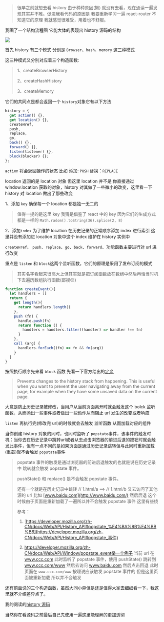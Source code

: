 > 很早之前就想去看 history 由于种种原因(懒) 就没有去看，现在通读一遍发现其实并不难。促进我看代码的原因是 我要重新学习一遍 react-router 不知道它的原理 我就感觉很难受，用着也不舒服。

我画了一个结构流程图 它能大体的表现出 history 源码的结构

![](https://user-images.githubusercontent.com/63789659/199401967-1e542508-f073-43d4-8c6b-b5ed2861517e.png)

首先 history 有三个模式 分别是 `Browser`、`hash`、`memory` 这三种模式

这三种模式又分别对应着三个构造函数:

>1、createBrowserHistory
>
>2、createHashHistory
>
>3、createMemory

它们的共同点是都会返回一个 `history`对象它有以下方法

~~~js
history = {
  get action() {},
  get location() {},
  createHref,
  push,
  replace,
  go,
  back() {},
  forward() {},
  listen(listener) {},
  block(blocker) {};
};
~~~

`action` 将会返回操作的状态 比如 添加: `PUSH` 替换：`REPLACE`

location 返回的是 location 对象 但这里 location 并不是 你直接通过 window.location 获取的对象，history 对其做了一些微小的改变，这里看一下 history 对 location 做出了那些改变

1、添加 `key` 确保每一个 location 都是独一无二的 

> 值得一提的是这里 key 我猜是借鉴了 react 中的 key 因为它们的生成方式都是一样的 `Math.radom().toString(36).splice(2, 8) `

2、添加`index` 为了维护 location 在历史记录的正常顺序添加 index 进行索引 这里并没有添加进 location 对象中这个 index 维护在 history 实例中 

`createHref`、 `push`、`replace`、`go`、`back`、`forward`、功能函数主要进行对 url 进行改变

重点是 `listen` 和 `block`这两个监听函数，它们的原理是采用了发布订阅的模式
> 其实名字看起来很高大上但其实就是把订阅函数放在数组中然后再恰当时机下去遍历数组执行函数(鄙视😒)
~~~js
function createEvent(){
  let handlers = []
  return {
    get length(){
      return handlers.length()
    },
    push (fn) {
      handle.push(fn)
      return function () {
        handlers = handlers.filter((handler) => handler !== fn)
      }
    },  
    call (arg) {
      handlers.forEach((fn) => fn && fn(arg))
    }
  }
}
~~~

按照执行顺序先来看 `block` 函数 先看一下官方给出的[定义](https://github.com/remix-run/history/blob/dev/docs/api-reference.md#createbrowserhistory)

> Prevents changes to the history stack from happening. This is useful when you want to prevent the user navigating away from the current page, for example when they have some unsaved data on the current page.

大意是防止历史记录被修改，当用户从当前页面离开时就会触发这个 bolck 监听函数，从而抛出一些事件或者做出一些动作从而阻止 url 发生的改变或者响应

`listen` 再执行完(修改完 url)的时候就会去触发 监听函数 从而加载对应的组件

当你创建 history 对象的同时，也同时监听了 `popstate`事件，该事件的触发时机：当你去在历史记录中跳转url或者从去点击浏览器的前进后退的摁钮时就会触发此事件，但有一点不同的是如果页面是通过历史记录跳转但与此同时重新加载(重载)就不会触发 `popstate`事件

> popstate 事件的触发是通过浏览器的前进后退触发的也就是说在历史记录中 跳转就会触发 popstate 事件。
>
>  pushState() 和 replace() 是不会触发 popstate 事件。
>
>  还有一个就是在历史记录中跳转  // 1.html/a   ==> // 1.html/b 又去访问了其他源的 url 比如 [www.baidu.com](http://www.baidu.com/) 然后后退 这个时候由于页面是重新加载了一遍所以并不会触发 popstate 事件 这里有些绕  
>
> 参考： 
>
> 1. [https://developer.mozilla.org/zh-CN/docs/Web/API/History_API#popstate_%E4%BA%8B%E4%BB%B6](https://developer.mozilla.org/zh-CN/docs/Web/API/History_API#popstate_事件) 
>
> 2. https://developer.mozilla.org/zh-CN/docs/Web/API/Window/popstate_event举一个例子 当前 url 在 www.ccc.com  此时监听了 popstate 事件，使用 pushState() 跳转到 www.ccc.com/www 然后去访问 www.baidu.com 然后点击回退 此时页面在 `www.ccc.com/www` 按理说应该触发 popstate 事件的 但是这里页面被重新加载 所以并不会触发

还有前面说的三个构造函数，虽然大同小异但是还是值得大家去细细看一下，我这里就不介绍差异点了。

我的阅读的[history 源码](https://github.com/xiaochengzi6/history/blob/main/history%E6%BA%90%E7%A0%81.ts)

当然你在看源码之前最后自己先使用一遍这里能理解的更加透彻
